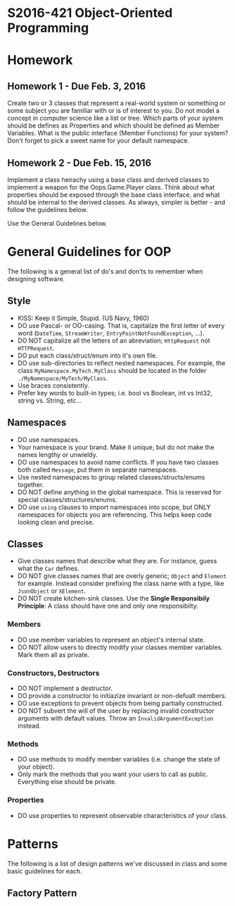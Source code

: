 # S2016-421 Object-Oriented Programming

# Homework


## Homework 1 - Due Feb. 3, 2016

Create two or 3 classes that represent a real-world system or something or some subject you are familiar with or is of interest to you.
Do not model a concept in computer science like a list or tree.
Which parts of your system should be defines as Properties and which should be defined as Member Variables.
What is the public interface (Member Functions) for your system?
Don't forget to pick a sweet name for your default namespace. 

## Homework 2 - Due Feb. 15, 2016

Implement a class heirachy using a base class and derived classes to implement a weapon for the Oops.Game.Player class.
Think about what properties should be exposed through the base class interface, and what should be internal to the derived classes.
As always, simpler is better - and follow the guidelines below.

Use the General Guidelines below.

# General Guidelines for OOP

The following is a general list of do's and don'ts to remember when designing software.

## Style

* KISS: Keep it Simple, Stupid. (US Navy, 1960)
* DO use Pascal- or OO-casing.  That is, capitalize the first letter of every word (`DateTime`, `StreamWriter`, `EntryPointNotFoundException`, ...).
* DO NOT capitalize all the letters of an abreviation; `HttpRequest` not `HTTPRequest`.
* DO put each class/struct/enum into it's own file.
* DO use sub-directories to reflect nested namespaces.  For example, the class `MyNamespace.MyTech.MyClass` should be located in the folder `./MyNamespace/MyTech/MyClass`.
* Use braces consistently.  
* Prefer key words to built-in types; i.e. bool vs Boolean, int vs Int32, string vs. String, etc...

## Namespaces

* DO use namespaces.
* Your namespace is your brand.  Make it unique, but do not make the names lengthy or unwieldy.
* DO use namespaces to avoid name conflicts.  If you have two classes both called `Message`, put them in separate namespaces.
* Use nested namespaces to group related classes/structs/enums together.
* DO NOT define anything in the global namespace.  This is reserved for special classes/structures/enums.
* DO use `using` clauses to import namespaces into scope, but ONLY namespaces for objects you are referencing.  This helps keep code looking clean and precise.

## Classes

* Give classes names that describe what they are.  For instance, guess what the `Car` defines.
* DO NOT give classes names that are overly generic; `Object` and `Element` for example.  Instead consider prefixing the class name with a type, like `JsonObject` or `XElement`.
* DO NOT create kitchen-sink classes.  Use the __Single Responsibily Principle__: A class should have one and only one responsibilty.

### Members
* DO use member variables to represent an object's internal state.
* DO NOT allow users to directly modify your classes member variables.  Mark them all as private.  

### Constructors, Destructors
* DO NOT implement a destructor.
* DO provide a constructor to initiazize invariant or non-defualt members.
* DO use exceptions to prevent objects from being partially constructed.
* DO NOT subvert the will of the user by replacing invalid constructor arguments with default values.  Throw an `InvalidArgumentException` instead.

### Methods
* DO use methods to modify member variables (i.e. change the state of your object).
* Only mark the methods that you want your users to call as public.  Everything else should be private.

### Properties
* DO use properties to represent observable characteristics of your class.


# Patterns

The following is a list of design patterns we've discussed in class and some basic guidelines for each.

## Factory Pattern


